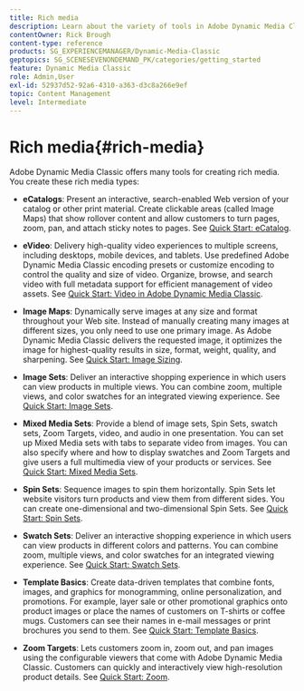 ```yaml
---
title: Rich media
description: Learn about the variety of tools in Adobe Dynamic Media Classic that can help you create rich media.
contentOwner: Rick Brough
content-type: reference
products: SG_EXPERIENCEMANAGER/Dynamic-Media-Classic
geptopics: SG_SCENESEVENONDEMAND_PK/categories/getting_started
feature: Dynamic Media Classic
role: Admin,User
exl-id: 52937d52-92a6-4310-a363-d3c8a266e9ef
topic: Content Management
level: Intermediate
---
```

# Rich media{#rich-media}

Adobe Dynamic Media Classic offers many tools for creating rich media. You create these rich media types:

* **eCatalogs**: Present an interactive, search-enabled Web version of your catalog or other print material. Create clickable areas (called Image Maps) that show rollover content and allow customers to turn pages, zoom, pan, and attach sticky notes to pages. 
    See [Quick Start: eCatalog](/help/using/quick-start-ecatalog.md).

* **eVideo**: Delivery high-quality video experiences to multiple screens, including desktops, mobile devices, and tablets. Use predefined Adobe Dynamic Media Classic encoding presets or customize encoding to control the quality and size of video. Organize, browse, and search video with full metadata support for efficient management of video assets.
    See [Quick Start: Video in Adobe Dynamic Media Classic](/help/using/quick-start-video.md).

* **Image Maps**: Dynamically serve images at any size and format throughout your Web site. Instead of manually creating many images at different sizes, you only need to use one primary image. As Adobe Dynamic Media Classic delivers the requested image, it optimizes the image for highest-quality results in size, format, weight, quality, and sharpening.
    See [Quick Start: Image Sizing](/help/using/quick-start-image-sizing.md).

* **Image Sets**: Deliver an interactive shopping experience in which users can view products in multiple views. You can combine zoom, multiple views, and color swatches for an integrated viewing experience.
    See [Quick Start: Image Sets](/help/using/quick-start-image-sets.md).

* **Mixed Media Sets**: Provide a blend of image sets, Spin Sets, swatch sets, Zoom Targets, video, and audio in one presentation. You can set up Mixed Media sets with tabs to separate video from images. You can also specify where and how to display swatches and Zoom Targets and give users a full multimedia view of your products or services.
    See [Quick Start: Mixed Media Sets](/help/using/quick-start-mixed-media-sets.md).

* **Spin Sets**: Sequence images to spin them horizontally. Spin Sets let website visitors turn products and view them from different sides. You can create one-dimensional and two-dimensional Spin Sets.
    See [Quick Start: Spin Sets](/help/using/quick-start-spin-sets.md).

* **Swatch Sets**: Deliver an interactive shopping experience in which users can view products in different colors and patterns. You can combine zoom, multiple views, and color swatches for an integrated viewing experience.
    See [Quick Start: Swatch Sets](/help/using/quick-start-swatch-sets.md).

* **Template Basics**: Create data-driven templates that combine fonts, images, and graphics for monogramming, online personalization, and promotions. For example, layer sale or other promotional graphics onto product images or place the names of customers on T-shirts or coffee mugs. Customers can see their names in e-mail messages or print brochures you send to them.
    See [Quick Start: Template Basics](/help/using/quick-start-template-basics.md).

* **Zoom Targets**: Lets customers zoom in, zoom out, and pan images using the configurable viewers that come with Adobe Dynamic Media Classic. Customers can quickly and interactively view high-resolution product details.
    See [Quick Start: Zoom](/help/using/quick-start-zoom.md).
